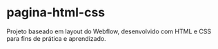 # pagina-html-css
Projeto baseado em layout do Webflow, desenvolvido com HTML e CSS para fins de prática e aprendizado.
